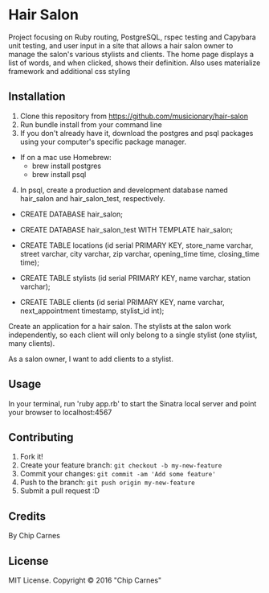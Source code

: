 # Hair Salon
 Project focusing on Ruby routing, PostgreSQL, rspec testing and Capybara unit testing, and user input in a site that allows a hair salon owner to manage the salon's various stylists and clients.   The home page displays a list of words, and when clicked, shows their definition.  Also uses materialize framework and additional css styling

## Installation

1. Clone this repository from https://github.com/musicionary/hair-salon
2. Run bundle install from your command line
3. If you don't already have it, download the postgres and psql packages using your computer's specific package manager.
  * If on a mac use Homebrew:
    * brew install postgres
    * brew install psql
4. In psql, create a production and development database named hair_salon and hair_salon_test, respectively.
  * CREATE DATABASE hair_salon;
  * CREATE DATABASE hair_salon_test WITH TEMPLATE hair_salon;

  * CREATE TABLE locations (id serial PRIMARY KEY, store_name varchar, street varchar, city varchar, zip varchar, opening_time time, closing_time time);
  * CREATE TABLE stylists (id serial PRIMARY KEY, name varchar, station varchar);
  * CREATE TABLE clients (id serial PRIMARY KEY, name varchar, next_appointment timestamp, stylist_id int);

Create an application for a hair salon. The stylists at the salon work independently, so each client will only belong to a single stylist (one stylist, many clients).


As a salon owner, I want to add clients to a stylist.





## Usage

In your terminal, run 'ruby app.rb' to start the Sinatra local server and point your browser to localhost:4567

## Contributing

1. Fork it!
2. Create your feature branch: `git checkout -b my-new-feature`
3. Commit your changes: `git commit -am 'Add some feature'`
4. Push to the branch: `git push origin my-new-feature`
5. Submit a pull request :D

## Credits

By Chip Carnes

## License

MIT License. Copyright &copy; 2016 "Chip Carnes"
